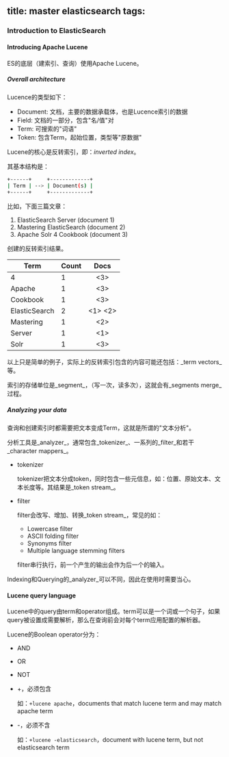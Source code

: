 title: master elasticsearch
tags:
---


### Introduction to ElasticSearch

#### Introducing Apache Lucene

ES的底层（建索引、查询）使用Apache Lucene。

##### Overall architecture

Lucence的类型如下：

* Document: 文档，主要的数据承载体，也是Lucence索引的数据
* Field: 文档的一部分，包含"名/值"对
* Term: 可搜索的"词语"
* Token: 包含Term，起始位置，类型等"原数据"

Lucene的核心是反转索引，即：_inverted index_。

其基本结构是：

```bash
+------+     +-------------+
| Term | --> | Document(s) |
+------+     +-------------+
```

比如，下面三篇文章：

1. ElasticSearch Server (document 1)
2. Mastering ElasticSearch (document 2)
3. Apache Solr 4 Cookbook (document 3)

创建的反转索引结果。

| Term          | Count | Docs    |
| ------------- | ----- |:-------:|
| 4             | 1     | <3>     |
| Apache        | 1     | <3>     |
| Cookbook      | 1     | <3>     |
| ElasticSearch | 2     | <1> <2> |
| Mastering     | 1     | <2>     |
| Server        | 1     | <1>     |
| Solr          | 1     | <3>     |

以上只是简单的例子，实际上的反转索引包含的内容可能还包括：_term vectors_等。

索引的存储单位是_segment_，（写一次，读多次），这就会有_segments merge_过程。

##### Analyzing your data

查询和创建索引时都需要把文本变成Term，这就是所谓的"文本分析"。

分析工具是_analyzer_，通常包含_tokenizer_、一系列的_filter_和若干_character mappers_。

* tokenizer

    tokenizer把文本分成token，同时包含一些元信息，如：位置、原始文本、文本长度等。其结果是_token stream_。

* filter

    filter会改写、增加、转换_token stream_，常见的如：

    * Lowercase filter
    * ASCII folding filter
    * Synonyms filter
    * Multiple language stemming filters

    filter串行执行，前一个产生的输出会作为后一个的输入。

Indexing和Querying的_analyzer_可以不同，因此在使用时需要当心。

#### Lucene query language

Lucene中的query由term和operator组成。term可以是一个词或一个句子，如果query被设置成需要解析，那么在查询前会对每个term应用配置的解析器。

Lucene的Boolean operator分为：

* AND
* OR
* NOT
* \+，必须包含

    如：`+lucene apache`，documents that match lucene term and may match apache term

* \-，必须不含

    如：`+lucene -elasticsearch`，document with lucene term, but not elasticsearch term
